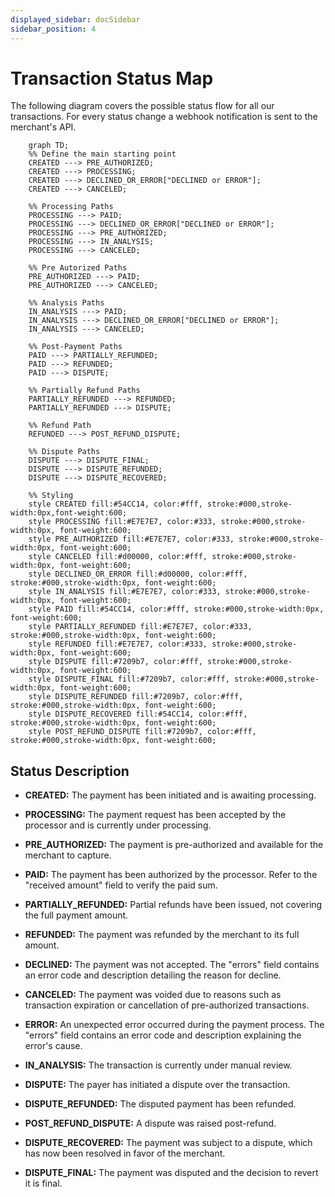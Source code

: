 ```yaml
---
displayed_sidebar: docSidebar
sidebar_position: 4
---
```


# Transaction Status Map

The following diagram covers the possible status flow for all our transactions. For every status change a webhook notification is sent to the merchant's API.

```mermaid
    graph TD;
    %% Define the main starting point
    CREATED ---> PRE_AUTHORIZED;
    CREATED ---> PROCESSING;
    CREATED ---> DECLINED_OR_ERROR["DECLINED or ERROR"];
    CREATED ---> CANCELED;

    %% Processing Paths
    PROCESSING ---> PAID;
    PROCESSING ---> DECLINED_OR_ERROR["DECLINED or ERROR"];
    PROCESSING ---> PRE_AUTHORIZED;
    PROCESSING ---> IN_ANALYSIS;
    PROCESSING ---> CANCELED;

    %% Pre Autorized Paths
    PRE_AUTHORIZED ---> PAID;
    PRE_AUTHORIZED ---> CANCELED;

    %% Analysis Paths
    IN_ANALYSIS ---> PAID;
    IN_ANALYSIS ---> DECLINED_OR_ERROR["DECLINED or ERROR"];
    IN_ANALYSIS ---> CANCELED;

    %% Post-Payment Paths
    PAID ---> PARTIALLY_REFUNDED;
    PAID ---> REFUNDED;
    PAID ---> DISPUTE;
    
    %% Partially Refund Paths
    PARTIALLY_REFUNDED ---> REFUNDED;
    PARTIALLY_REFUNDED ---> DISPUTE;
    
    %% Refund Path
    REFUNDED ---> POST_REFUND_DISPUTE;
    
    %% Dispute Paths
    DISPUTE ---> DISPUTE_FINAL;
    DISPUTE ---> DISPUTE_REFUNDED;
    DISPUTE ---> DISPUTE_RECOVERED;

    %% Styling
    style CREATED fill:#54CC14, color:#fff, stroke:#000,stroke-width:0px,font-weight:600;
    style PROCESSING fill:#E7E7E7, color:#333, stroke:#000,stroke-width:0px, font-weight:600;
    style PRE_AUTHORIZED fill:#E7E7E7, color:#333, stroke:#000,stroke-width:0px, font-weight:600;
    style CANCELED fill:#d00000, color:#fff, stroke:#000,stroke-width:0px, font-weight:600;
    style DECLINED_OR_ERROR fill:#d00000, color:#fff, stroke:#000,stroke-width:0px, font-weight:600;
    style IN_ANALYSIS fill:#E7E7E7, color:#333, stroke:#000,stroke-width:0px, font-weight:600;
    style PAID fill:#54CC14, color:#fff, stroke:#000,stroke-width:0px, font-weight:600;
    style PARTIALLY_REFUNDED fill:#E7E7E7, color:#333, stroke:#000,stroke-width:0px, font-weight:600;
    style REFUNDED fill:#E7E7E7, color:#333, stroke:#000,stroke-width:0px, font-weight:600;
    style DISPUTE fill:#7209b7, color:#fff, stroke:#000,stroke-width:0px, font-weight:600;
    style DISPUTE_FINAL fill:#7209b7, color:#fff, stroke:#000,stroke-width:0px, font-weight:600;
    style DISPUTE_REFUNDED fill:#7209b7, color:#fff, stroke:#000,stroke-width:0px, font-weight:600;
    style DISPUTE_RECOVERED fill:#54CC14, color:#fff, stroke:#000,stroke-width:0px, font-weight:600;
    style POST_REFUND_DISPUTE fill:#7209b7, color:#fff, stroke:#000,stroke-width:0px, font-weight:600;
```

## Status Description

- **CREATED:** The payment has been initiated and is awaiting processing.

- **PROCESSING:** The payment request has been accepted by the processor and is currently under processing.

- **PRE_AUTHORIZED:** The payment is pre-authorized and available for the merchant to capture.

- **PAID:** The payment has been authorized by the processor. Refer to the "received amount" field to verify the paid sum.

- **PARTIALLY_REFUNDED:** Partial refunds have been issued, not covering the full payment amount.

- **REFUNDED:** The payment was refunded by the merchant to its full amount.

- **DECLINED:** The payment was not accepted. The "errors" field contains an error code and description detailing the reason for decline.

- **CANCELED:** The payment was voided due to reasons such as transaction expiration or cancellation of pre-authorized transactions.

- **ERROR:** An unexpected error occurred during the payment process. The "errors" field contains an error code and description explaining the error's cause.

- **IN_ANALYSIS:** The transaction is currently under manual review.

- **DISPUTE:** The payer has initiated a dispute over the transaction.

- **DISPUTE_REFUNDED:** The disputed payment has been refunded.

- **POST_REFUND_DISPUTE:** A dispute was raised post-refund.

- **DISPUTE_RECOVERED:** The payment was subject to a dispute, which has now been resolved in favor of the merchant.

- **DISPUTE_FINAL:** The payment was disputed and the decision to revert it is final.